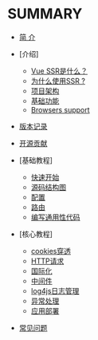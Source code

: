 
# SUMMARY
* [简 介](README.md)

* [介绍]
  * [Vue SSR是什么？](chapter1/1.1.md)
  * [为什么使用SSR ?](chapter1/1.2.md)
  * [项目架构](chapter1/1.3.md)
  * [基础功能](chapter1/1.4.md)
  * [Browsers support](chapter1/1.6.md)

* [版本记录](chapter1/1.5.md)

* [开源贡献](chapter5/README.md)

* [基础教程]
  * [快速开始](chapter2/2.0.md)
  * [源码结构图](chapter2/2.1.md)
  * [配置](chapter2/2.2.md)
  * [路由](chapter2/2.3.md)
  * [编写通用性代码](chapter2/2.4.md)

* [核心教程]
  * [cookies穿透](chapter3/3.1.md)
  * [HTTP请求](chapter3/3.2.md)
  * [国际化](chapter3/3.3.md)
  * [中间件](chapter3/3.4.md)
  * [log4js日志管理](chapter3/3.5.md)
  * [异常处理](chapter3/3.6.md)
  * [应用部署](chapter3/3.7.md)

* [常见问题](chapter4/README.md)




